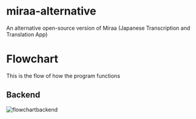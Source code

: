 # miraa-alternative
An alternative open-source version of Miraa (Japanese Transcription and Translation App) 

# Flowchart
This is the flow of how the program functions
## Backend
![flowchartbackend](https://github.com/marb17/miraa-alternative/blob/main/docs/flowchart%20backend.png?raw=true)
